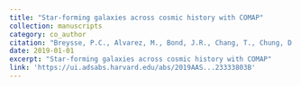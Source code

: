 ```yaml
---
title: "Star-forming galaxies across cosmic history with COMAP"
collection: manuscripts
category: co_author
citation: "Breysse, P.C., Alvarez, M., Bond, J.R., Chang, T., Chung, D., Church, S., Cleary, K.A., Dickinson, C., Eriksen, H.K., Foss, M.K., Gaier, T.C., Gundersen, J., Harper, S., Harris, A., Hensley, B., Ihle, H.T., Keating, L., Kocz, J., Lakhlani, G., Lamb, J.W., Lawrence, C.R., Lazio, T.J.W., Murray, N., Padmanabhan, H., Pearson, T.J., Readhead, A.C., Reeves, R., Stein, G., Viero, M.P., Wechsler, R., Wehus, I.K., & Woody, D.P. (2019). 233,  338.03."
date: 2019-01-01
excerpt: "Star-forming galaxies across cosmic history with COMAP"
link: 'https://ui.adsabs.harvard.edu/abs/2019AAS...23333803B'
---
```

